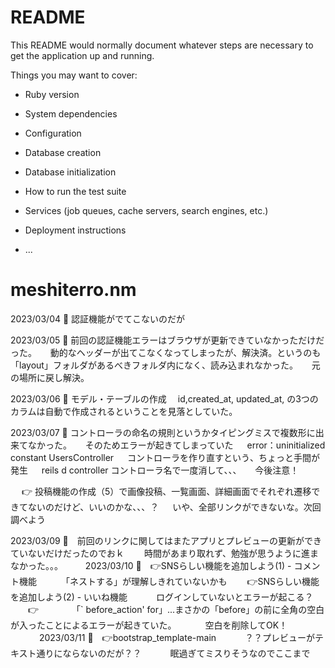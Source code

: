 # README

This README would normally document whatever steps are necessary to get the
application up and running.

Things you may want to cover:

* Ruby version

* System dependencies

* Configuration

* Database creation

* Database initialization

* How to run the test suite

* Services (job queues, cache servers, search engines, etc.)

* Deployment instructions

* ...
# meshiterro.nm

2023/03/04
🍚 認証機能がでてこないのだが

2023/03/05
🍚 前回の認証機能エラーはブラウザが更新できていなかっただけだった。
　 動的なヘッダーが出てこなくなってしまったが、解決済。というのも「layout」フォルダがあるべきフォルダ内になく、読み込まれなかった。
　 元の場所に戻し解決。

2023/03/06
🍚 モデル・テーブルの作成
 　id,created_at, updated_at, の3つのカラムは自動で作成されるということを見落としていた。

2023/03/07
🍚 コントローラの命名の規則というかタイピングミスで複数形に出来てなかった。
　 そのためエラーが起きてしまっていた
　 error：uninitialized constant UsersController
　 コントローラを作り直すという、ちょっと手間が発生
　 reils d controller コントローラ名で一度消して、、、
　 今後注意！

　 👉 投稿機能の作成（5）で画像投稿、一覧画面、詳細画面でそれぞれ遷移できてないのだけど、いいのかな、、、？
　    いや、全部リンクができないな。次回調べよう

2023/03/09
🍚　前回のリンクに関してはまたアプリとプレビューの更新ができていないだけだったのでおｋ
　　時間があまり取れず、勉強が思うように進まなかった。。。
　　
2023/03/10
🍚　👉SNSらしい機能を追加しよう(1) - コメント機能
　　　「ネストする」が理解しきれていないかも
　　👉SNSらしい機能を追加しよう(2) - いいね機能
　　　ログインしていないとエラーが起こる？
　　👉　
　　　「` before_action' for」...まさかの「before」の前に全角の空白が入ったことによるエラーが起きていた。
　　　空白を削除してOK！
　　　
2023/03/11
🍚　👉bootstrap_template-main
　　　？？プレビューがテキスト通りにならないのだが？？
　　　眠過ぎてミスりそうなのでここまで